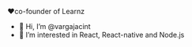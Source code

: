 ❤️co-founder of Learnz
- 👋 Hi, I’m @vargajacint
- 👀 I’m interested in React, React-native and Node.js

<!---
vargajacint/vargajacint is a ✨ special ✨ repository because its `README.md` (this file) appears on your GitHub profile.
You can click the Preview link to take a look at your changes.
--->

